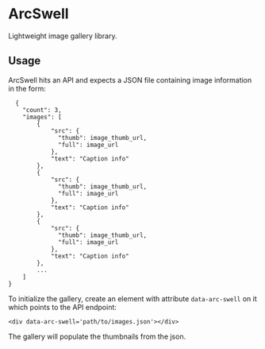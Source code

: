 # ArcSwell

Lightweight image gallery library.

## Usage

ArcSwell hits an API and expects a JSON file containing image information in the form:

```
  {
	"count": 3,
	"images": [
		{
			"src": {
			  "thumb": image_thumb_url,
			  "full": image_url
			},
			"text": "Caption info"
		},
		{
			"src": {
			  "thumb": image_thumb_url,
			  "full": image_url
			},
			"text": "Caption info"
		},
		{
			"src": {
			  "thumb": image_thumb_url,
			  "full": image_url
			},
			"text": "Caption info"
		},
		...
	]
}
```

To initialize the gallery, create an element with attribute `data-arc-swell` on it which points to the API endpoint:

```
<div data-arc-swell='path/to/images.json'></div>
```

The gallery will populate the thumbnails from the json.